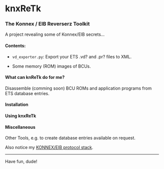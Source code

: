 knxReTk
=======

### The Konnex / EIB Reverserz Toolkit

A project revealing some of Konnex/EIB secrets...

#### Contents: 

- `vd_exporter.py`: Export your ETS .vd? and .pr? files to XML.

- Some memory (ROM) images of BCUs.


#### What can knReTk do for me?

Disassemble (comming soon) BCU ROMs and application programs from ETS database entries.

#### Installation

#### Using knxReTk

#### Miscellaneous
Other Tools, e.g. to create database entries available on request.

Also notice my [KONNEX/EIB protocol stack](https://github.com/christoph2/K-Stack).

----------
Have fun, dude!

